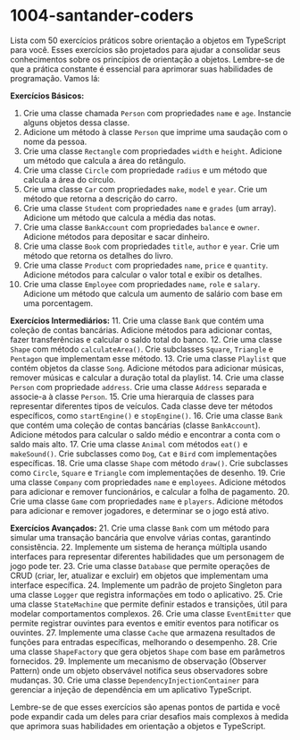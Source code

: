 # 1004-santander-coders

Lista com 50 exercícios práticos sobre orientação a objetos em TypeScript para você. Esses exercícios são projetados para ajudar a consolidar seus conhecimentos sobre os princípios de orientação a objetos. Lembre-se de que a prática constante é essencial para aprimorar suas habilidades de programação. Vamos lá:

**Exercícios Básicos:**
1. Crie uma classe chamada `Person` com propriedades `name` e `age`. Instancie alguns objetos dessa classe.
2. Adicione um método à classe `Person` que imprime uma saudação com o nome da pessoa.
3. Crie uma classe `Rectangle` com propriedades `width` e `height`. Adicione um método que calcula a área do retângulo.
4. Crie uma classe `Circle` com propriedade `radius` e um método que calcula a área do círculo.
5. Crie uma classe `Car` com propriedades `make`, `model` e `year`. Crie um método que retorna a descrição do carro.
6. Crie uma classe `Student` com propriedades `name` e `grades` (um array). Adicione um método que calcula a média das notas.
7. Crie uma classe `BankAccount` com propriedades `balance` e `owner`. Adicione métodos para depositar e sacar dinheiro.
8. Crie uma classe `Book` com propriedades `title`, `author` e `year`. Crie um método que retorna os detalhes do livro.
9. Crie uma classe `Product` com propriedades `name`, `price` e `quantity`. Adicione métodos para calcular o valor total e exibir os detalhes.
10. Crie uma classe `Employee` com propriedades `name`, `role` e `salary`. Adicione um método que calcula um aumento de salário com base em uma porcentagem.

**Exercícios Intermediários:**
11. Crie uma classe `Bank` que contém uma coleção de contas bancárias. Adicione métodos para adicionar contas, fazer transferências e calcular o saldo total do banco.
12. Crie uma classe `Shape` com método `calculateArea()`. Crie subclasses `Square`, `Triangle` e `Pentagon` que implementam esse método.
13. Crie uma classe `Playlist` que contém objetos da classe `Song`. Adicione métodos para adicionar músicas, remover músicas e calcular a duração total da playlist.
14. Crie uma classe `Person` com propriedade `address`. Crie uma classe `Address` separada e associe-a à classe `Person`.
15. Crie uma hierarquia de classes para representar diferentes tipos de veículos. Cada classe deve ter métodos específicos, como `startEngine()` e `stopEngine()`.
16. Crie uma classe `Bank` que contém uma coleção de contas bancárias (classe `BankAccount`). Adicione métodos para calcular o saldo médio e encontrar a conta com o saldo mais alto.
17. Crie uma classe `Animal` com métodos `eat()` e `makeSound()`. Crie subclasses como `Dog`, `Cat` e `Bird` com implementações específicas.
18. Crie uma classe `Shape` com método `draw()`. Crie subclasses como `Circle`, `Square` e `Triangle` com implementações de desenho.
19. Crie uma classe `Company` com propriedades `name` e `employees`. Adicione métodos para adicionar e remover funcionários, e calcular a folha de pagamento.
20. Crie uma classe `Game` com propriedades `name` e `players`. Adicione métodos para adicionar e remover jogadores, e determinar se o jogo está ativo.

**Exercícios Avançados:**
21. Crie uma classe `Bank` com um método para simular uma transação bancária que envolve várias contas, garantindo consistência.
22. Implemente um sistema de herança múltipla usando interfaces para representar diferentes habilidades que um personagem de jogo pode ter.
23. Crie uma classe `Database` que permite operações de CRUD (criar, ler, atualizar e excluir) em objetos que implementam uma interface específica.
24. Implemente um padrão de projeto Singleton para uma classe `Logger` que registra informações em todo o aplicativo.
25. Crie uma classe `StateMachine` que permite definir estados e transições, útil para modelar comportamentos complexos.
26. Crie uma classe `EventEmitter` que permite registrar ouvintes para eventos e emitir eventos para notificar os ouvintes.
27. Implemente uma classe `Cache` que armazena resultados de funções para entradas específicas, melhorando o desempenho.
28. Crie uma classe `ShapeFactory` que gera objetos `Shape` com base em parâmetros fornecidos.
29. Implemente um mecanismo de observação (Observer Pattern) onde um objeto observável notifica seus observadores sobre mudanças.
30. Crie uma classe `DependencyInjectionContainer` para gerenciar a injeção de dependência em um aplicativo TypeScript.

Lembre-se de que esses exercícios são apenas pontos de partida e você pode expandir cada um deles para criar desafios mais complexos à medida que aprimora suas habilidades em orientação a objetos e TypeScript.
